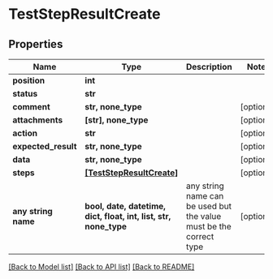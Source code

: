 # TestStepResultCreate


## Properties
Name | Type | Description | Notes
------------ | ------------- | ------------- | -------------
**position** | **int** |  | 
**status** | **str** |  | 
**comment** | **str, none_type** |  | [optional] 
**attachments** | **[str], none_type** |  | [optional] 
**action** | **str** |  | [optional] 
**expected_result** | **str, none_type** |  | [optional] 
**data** | **str, none_type** |  | [optional] 
**steps** | [**[TestStepResultCreate]**](TestStepResultCreate.md) |  | [optional] 
**any string name** | **bool, date, datetime, dict, float, int, list, str, none_type** | any string name can be used but the value must be the correct type | [optional]

[[Back to Model list]](../README.md#documentation-for-models) [[Back to API list]](../README.md#documentation-for-api-endpoints) [[Back to README]](../README.md)


